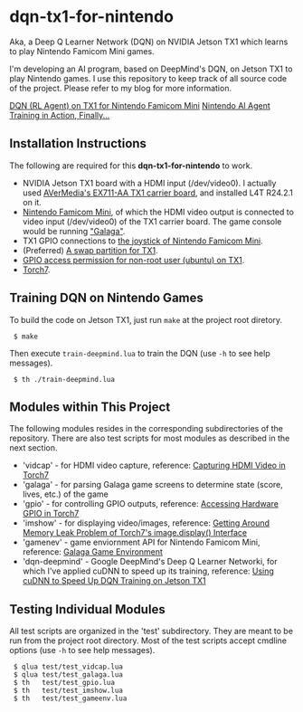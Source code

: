 # dqn-tx1-for-nintendo

Aka, a Deep Q Learner Network (DQN) on NVIDIA Jetson TX1 which learns to play Nintendo Famicom Mini games.

I'm developing an AI program, based on DeepMind's DQN, on Jetson TX1 to play Nintendo games. I use this repository to keep track of all source code of the project. Please refer to my blog for more information.

[DQN (RL Agent) on TX1 for Nintendo Famicom Mini](https://jkjung-avt.github.io/dqn-tx1-for-nintendo/)
[Nintendo AI Agent Training in Action, Finally...](https://jkjung-avt.github.io/training-in-action/)

Installation Instructions
-------------------------

The following are required for this **dqn-tx1-for-nintendo** to work.

* NVIDIA Jetson TX1 board with a HDMI input (/dev/video0). I actually used [AVerMedia's EX711-AA TX1 carrier board](http://www.avermedia.com/professional/product/ex711_aa/overview), and installed L4T R24.2.1 on it.
* [Nintendo Famicom Mini](https://jkjung-avt.github.io/nintendo-famicom-mini/), of which the HDMI video output is connected to video input (/dev/video0) of the TX1 carrier board. The game console would be running ["Galaga"](https://jkjung-avt.github.io/galaga/).
* TX1 GPIO connections to [the joystick of Nintendo Famicom Mini](https://jkjung-avt.github.io/gpio-circuit/).
* (Preferred) [A swap partition for TX1](https://jkjung-avt.github.io/swap-on-tx1/).
* [GPIO access permission for non-root user (ubuntu) on TX1](https://jkjung-avt.github.io/gpio-non-root/).
* [Torch7](https://jkjung-avt.github.io/torch7-on-tx1/).

Training DQN on Nintendo Games
------------------------------

To build the code on Jetson TX1, just run `make` at the project root diretory.

```shell
 $ make
```
Then execute `train-deepmind.lua` to train the DQN (use `-h` to see help messages).

```shell
 $ th ./train-deepmind.lua
```

Modules within This Project
---------------------------

The following modules resides in the corresponding subdirectories of the repository. There are also test scripts for most modules as described in the next section.

* 'vidcap' - for HDMI video capture, reference: [Capturing HDMI Video in Torch7](https://jkjung-avt.github.io/vidcap-in-torch7/)
* 'galaga' - for parsing Galaga game screens to determine state (score, lives, etc.) of the game
* 'gpio' - for controlling GPIO outputs, reference: [Accessing Hardware GPIO in Torch7](https://jkjung-avt.github.io/gpio-in-torch7/)
* 'imshow' - for displaying video/images, reference: [Getting Around Memory Leak Problem of Torch7's image.display() Interface](https://jkjung-avt.github.io/imshow/)
* 'gamenev' - game enviornment API for Nintendo Famicom Mini, reference: [Galaga Game Environment](https://jkjung-avt.github.io/galaga-gameenv/)
* 'dqn-deepmind' - Google DeepMind's Deep Q Learner Networki, for which I've applied cuDNN to speed up its training, reference: [Using cuDNN to Speed Up DQN Training on Jetson TX1](https://jkjung-avt.github.io/dqn-cudnn/)

Testing Individual Modules
--------------------------

All test scripts are organized in the 'test' subdirectory. They are meant to be run from the project root directory. Most of the test scripts accept cmdline options (use `-h` to see help messages).

```shell
 $ qlua test/test_vidcap.lua
 $ qlua test/test_galaga.lua
 $ th   test/test_gpio.lua
 $ th   test/test_imshow.lua
 $ th   test/test_gameenv.lua
```

